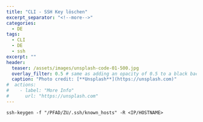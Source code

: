```yaml
---
title: "CLI - SSH Key löschen"
excerpt_separator: "<!--more-->"
categories:
  - DE
tags:
  - CLI
  - DE
  - ssh
excerpt: ""
header:
  teaser: /assets/images/unsplash-code-01-500.jpg
  overlay_filter: 0.5 # same as adding an opacity of 0.5 to a black background
  caption: "Photo credit: [**Unsplash**](https://unsplash.com)"
#  actions:
#    - label: "More Info"
#      url: "https://unsplash.com"
---
```



```
ssh-keygen -f "/PFAD/ZU/.ssh/known_hosts" -R <IP/HOSTNAME>
```



